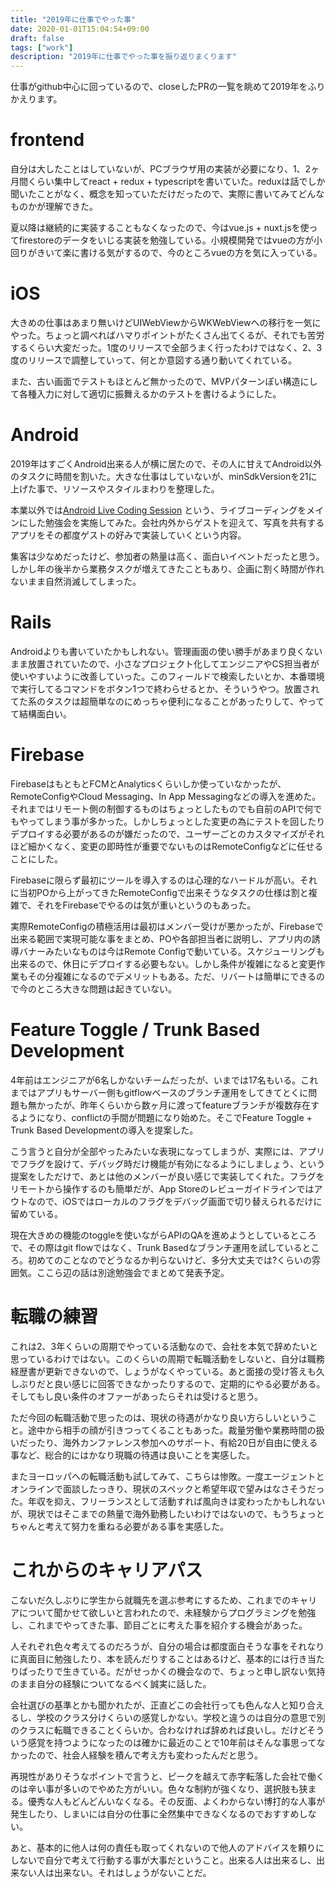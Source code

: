 ```yaml
---
title: "2019年に仕事でやった事"
date: 2020-01-01T15:04:54+09:00
draft: false
tags: ["work"]
description: "2019年に仕事でやった事を振り返りまくります"
---
```


仕事がgithub中心に回っているので、closeしたPRの一覧を眺めて2019年をふりかえります。

# frontend

自分は大したことはしていないが、PCブラウザ用の実装が必要になり、1、2ヶ月間くらい集中してreact + redux + typescriptを書いていた。reduxは話でしか聞いたことがなく、概念を知っていただけだったので、実際に書いてみてどんなものかが理解できた。

夏以降は継続的に実装することもなくなったので、今はvue.js + nuxt.jsを使ってfirestoreのデータをいじる実装を勉強している。小規模開発ではvueの方が小回りがきいて楽に書ける気がするので、今のところvueの方を気に入っている。

# iOS

大きめの仕事はあまり無いけどUIWebViewからWKWebViewへの移行を一気にやった。ちょっと調べればハマりポイントがたくさん出てくるが、それでも苦労するくらい大変だった。1度のリリースで全部うまく行ったわけではなく、2、3度のリリースで調整していって、何とか意図する通り動いてくれている。

また、古い画面でテストもほとんど無かったので、MVPパターンぽい構造にして各種入力に対して適切に振舞えるかのテストを書けるようにした。

# Android

2019年はすごくAndroid出来る人が横に居たので、その人に甘えてAndroid以外のタスクに時間を割いた。大きな仕事はしていないが、minSdkVersionを21に上げた事で、リソースやスタイルまわりを整理した。

本業以外では[Android Live Coding Session](https://app-training.connpass.com/event/140485/) という、ライブコーディングをメインにした勉強会を実施してみた。会社内外からゲストを迎えて、写真を共有するアプリをその都度ゲストの好みで実装していくという内容。

集客は少なめだったけど、参加者の熱量は高く、面白いイベントだったと思う。しかし年の後半から業務タスクが増えてきたこともあり、企画に割く時間が作れないまま自然消滅してしまった。

# Rails

Androidよりも書いていたかもしれない。管理画面の使い勝手があまり良くないまま放置されていたので、小さなプロジェクト化してエンジニアやCS担当者が使いやすいように改善していった。このフィールドで検索したいとか、本番環境で実行してるコマンドをボタン1つで終わらせるとか、そういうやつ。放置されてた系のタスクは超簡単なのにめっちゃ便利になることがあったりして、やってて結構面白い。

# Firebase

FirebaseはもともとFCMとAnalyticsくらいしか使っていなかったが、RemoteConfigやCloud Messaging、In App Messagingなどの導入を進めた。それまではリモート側の制御するものはちょっとしたものでも自前のAPIで何でもやってしまう事が多かった。しかしちょっとした変更の為にテストを回したりデプロイする必要があるのが嫌だったので、ユーザーごとのカスタマイズがそれほど細かくなく、変更の即時性が重要でないものはRemoteConfigなどに任せることにした。

Firebaseに限らず最初にツールを導入するのは心理的なハードルが高い。それに当初POから上がってきたRemoteConfigで出来そうなタスクの仕様は割と複雑で、それをFirebaseでやるのは気が重いというのもあった。

実際RemoteConfigの積極活用は最初はメンバー受けが悪かったが、Firebaseで出来る範囲で実現可能な事をまとめ、POや各部担当者に説明し、アプリ内の誘導バナーみたいなものは今はRemote Configで動いている。スケジューリングも出来るので、休日にデプロイする必要もない。しかし条件が複雑になると変更作業もその分複雑になるのでデメリットもある。ただ、リバートは簡単にできるので今のところ大きな問題は起きていない。

# Feature Toggle / Trunk Based Development

4年前はエンジニアが6名しかないチームだったが、いまでは17名もいる。これまではアプリもサーバー側もgitflowベースのブランチ運用をしてきてとくに問題も無かったが、昨年くらいから数ヶ月に渡ってfeatureブランチが複数存在するようになり、conflictの手間が問題になり始めた。そこでFeature Toggle + Trunk Based Developmentの導入を提案した。

こう言うと自分が全部やったみたいな表現になってしまうが、実際には、アプリでフラグを設けて、デバッグ時だけ機能が有効になるようにしましょう、という提案をしただけで、あとは他のメンバーが良い感じで実装してくれた。フラグをリモートから操作するのも簡単だが、App Storeのレビューガイドラインではアウトなので、iOSではローカルのフラグをデバッグ画面で切り替えられるだけに留めている。

現在大きめの機能のtoggleを使いながらAPIのQAを進めようとしているところで、その際はgit flowではなく、Trunk Basedなブランチ運用を試しているところ。初めてのことなのでどうなるか判らないけど、多分大丈夫では?くらいの雰囲気。ここら辺の話は別途勉強会でまとめて発表予定。

# 転職の練習

これは2、3年くらいの周期でやっている活動なので、会社を本気で辞めたいと思っているわけではない。このくらいの周期で転職活動をしないと、自分は職務経歴書が更新できないので、しょうがなくやっている。あと面接の受け答えも久しぶりだと良い感じに回答できなかったりするので、定期的にやる必要がある。そしてもし良い条件のオファーがあったらそれは受けると思う。

ただ今回の転職活動で思ったのは、現状の待遇がかなり良い方らしいということ。途中から相手の顔が引きつってくることもあった。裁量労働や業務時間の扱いだったり、海外カンファレンス参加へのサポート、有給20日が自由に使える事など、総合的にはかなり現職の待遇は良いことを実感した。

またヨーロッパへの転職活動も試してみて、こちらは惨敗。一度エージェントとオンラインで面談したっきり、現状のスペックと希望年収で望みはなさそうだった。年収を抑え、フリーランスとして活動すれば風向きは変わったかもしれないが、現状ではそこまでの熱量で海外勤務したいわけではないので、もうちょっとちゃんと考えて努力を重ねる必要がある事を実感した。

# これからのキャリアパス

こないだ久しぶりに学生から就職先を選ぶ参考にするため、これまでのキャリアについて聞かせて欲しいと言われたので、未経験からプログラミングを勉強し、これまでやってきた事、節目ごとに考えた事を紹介する機会があった。

人それぞれ色々考えてるのだろうが、自分の場合は都度面白そうな事をそれなりに真面目に勉強したり、本を読んだりすることはあるけど、基本的には行き当たりばったりで生きている。だがせっかくの機会なので、ちょっと申し訳ない気持のまま自分の経験についてなるべく誠実に話した。

会社選びの基準とかも聞かれたが、正直どこの会社行っても色んな人と知り合えるし、学校のクラス分けくらいの感覚しかない。学校と違うのは自分の意思で別のクラスに転職できることくらいか。合わなければ辞めれば良いし。だけどそういう感覚を持つようになったのは確かに最近のことで10年前はそんな事思ってなかったので、社会人経験を積んで考え方も変わったんだと思う。

再現性がありそうなポイントで言うと、ピークを越えて赤字転落した会社で働くのは辛い事が多いのでやめた方がいい。色々な制約が強くなり、選択肢も狭まる。優秀な人もどんどんいなくなる。その反面、よくわからない博打的な人事が発生したり、しまいには自分の仕事に全然集中できなくなるのでおすすめしない。

あと、基本的に他人は何の責任も取ってくれないので他人のアドバイスを頼りにしないで自分で考えて行動する事が大事だということ。出来る人は出来るし、出来ない人は出来ない。それはしょうがないことだ。
